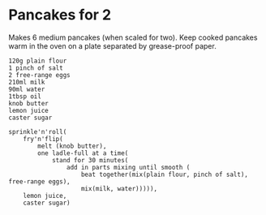 Pancakes for 2
==============

Makes 6 medium pancakes (when scaled for two). Keep cooked pancakes warm in the
oven on a plate separated by grease-proof paper.

    120g plain flour
    1 pinch of salt
    2 free-range eggs
    210ml milk
    90ml water
    1tbsp oil
    knob butter
    lemon juice
    caster sugar

    sprinkle'n'roll(
        fry'n'flip(
            melt (knob butter),
            one ladle-full at a time(
                stand for 30 minutes(
                    add in parts mixing until smooth (
                        beat together(mix(plain flour, pinch of salt), free-range eggs),
                        mix(milk, water))))),
        lemon juice,
        caster sugar)
